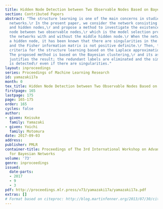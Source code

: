 ```yaml
---
title: Hidden Node Detection between Two Observable Nodes Based on Bayesian Clustering
section: Contributed Papers
abstract: "The structure learning is one of the main concerns in studies of the Bayesian
  networks.\r In the present paper, we consider the network consisting of both observable
  and hidden nodes,\r and propose a method to investigate the existence of a hidden
  node between two observable nodes,\r which is the model selection problem between
  the networks with and without the middle hidden node.\r When the network includes
  a hidden node, it has been known that there are singularities in the parameter space,\r
  and the Fisher information matrix is not positive definite.\r Then, the many conventional
  criteria for the structure learning based on the Laplace approximation do not work.\r
  The proposed method is based on the Bayesian clustering,\r and its asymptotic property
  justifies the result; the redundant labels are eliminated and the simplest structure
  is detected\r even if there are singularities."
layout: inproceedings
series: Proceedings of Machine Learning Research
id: yamazaki17a
month: 0
tex_title: Hidden Node Detection between Two Observable Nodes Based on Bayesian Clustering
firstpage: 165
lastpage: 175
page: 165-175
order: 165
cycles: false
author:
- given: Keisuke
  family: Yamazaki
- given: Yoichi
  family: Motomura
date: 2017-09-03
address: 
publisher: PMLR
container-title: Proceedings of The 3rd International Workshop on Advanced Methodologies
  for Bayesian Networks
volume: '73'
genre: inproceedings
issued:
  date-parts:
  - 2017
  - 9
  - 3
pdf: http://proceedings.mlr.press/v73/yamazaki17a/yamazaki17a.pdf
extras: []
# Format based on citeproc: http://blog.martinfenner.org/2013/07/30/citeproc-yaml-for-bibliographies/
---
```

